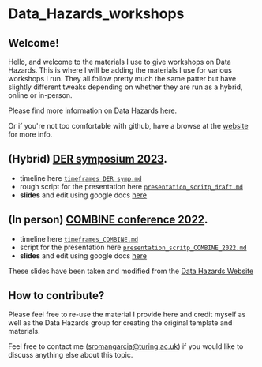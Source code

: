 # Data_Hazards_workshops

## Welcome!
Hello, and welcome to the materials I use to give workshops on Data Hazards. 
This is where I will be adding the materials I use for various workshops I run. They all follow pretty much the same patter but have slightly different tweaks depending on whether they are run as a hybrid, online or in-person.

Please find more information on Data Hazards [here](https://github.com/Susana465/Data_Hazards_workshop_COMBINE).

Or if you're not too comfortable with github, have a browse at the [website](https://datahazards.com) for more info.

## (Hybrid) [DER symposium 2023](https://www.eventbrite.co.uk/e/in-person-data-hazards-ethics-and-reproducibility-one-day-symposium-tickets-516803953537).

- timeline here [`timeframes_DER_symp.md`](timeframes_DER_symp.md)
- rough script for the presentation here [`presentation_scritp_draft.md`](presentation_scritp_draft.md)
- **slides** and edit using google docs [here](https://docs.google.com/presentation/d/150mgFuJxmEG4mQnDY2mRo5HvwebkRtdTvng5srCLHxg/edit?usp=sharing)

## (In person) [COMBINE conference 2022](https://co.mbine.org/events/).

- timeline here [`timeframes_COMBINE.md`](timeframes_COMBINE.md)
- script for the presentation here [`presentation_scritp_COMBINE_2022.md`](presentation_scritp_COMBINE_2022.md)
- **slides** and edit using google docs [here](https://docs.google.com/presentation/d/1OvVyGjqNVzxN0DznCxk9HeJF6e1aZeJ6sDcIuUvm0b8/edit#slide=id.g118dc3aa1dc_0_88)

These slides have been taken and modified from the [Data Hazards Website](https://datahazards.com/contents/materials/workshop/setup.html)

## How to contribute?

Please feel free to re-use the material I provide here and credit myself as well as the Data Hazards group for creating the original template and materials.

Feel free to contact me (sromangarcia@turing.ac.uk) if you would like to discuss anything else about this topic.
